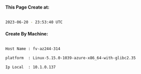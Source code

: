 
   
#### This Page Create at:

```bash

2023-06-20 - 23:53:40 UTC

```

#### Create By Machine:

```bash

Host Name : fv-az244-314

platform  : Linux-5.15.0-1039-azure-x86_64-with-glibc2.35

Ip Local  : 10.1.0.137

```

